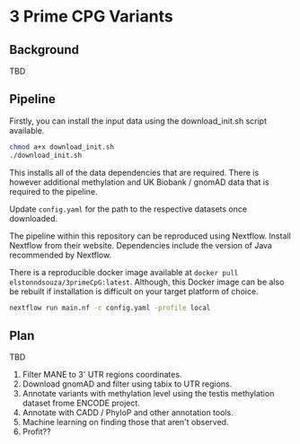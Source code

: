 # 3 Prime CPG Variants

## Background

TBD


## Pipeline

Firstly, you can install the input data using the download_init.sh script available.

```bash
chmod a+x download_init.sh
./download_init.sh
```
This installs all of the data dependencies that are required. There is however additional methylation and UK Biobank / gnomAD data that is required to the pipeline.

Update `config.yaml` for the path to the respective datasets once downloaded.

The pipeline within this repository can be reproduced using Nextflow. Install Nextflow from their website. Dependencies include the version of Java recommended by Nextflow.

There is a reproducible docker image available at `docker pull elstonndsouza/3primeCpG:latest`. Although, this Docker image can be also be rebuilt if installation is difficult on your target platform of choice.

```bash
nextflow run main.nf -c config.yaml -profile local
```

## Plan

TBD

1. Filter MANE to 3' UTR regions coordinates.
2. Download gnomAD and filter using tabix to UTR regions.
3. Annotate variants with methylation level using the testis methylation dataset frome ENCODE project.
4. Annotate with CADD / PhyloP and other annotation tools.
5. Machine learning on finding those that aren't observed.
6. Profit??
